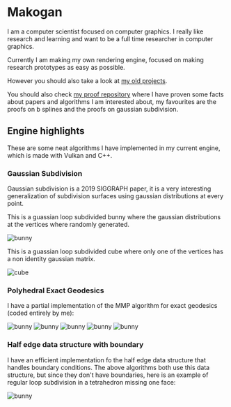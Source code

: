 # Makogan

I am a computer scientist focused on computer graphics. I really like research and learning and want to be a full time researcher in computer graphics.

Currently I am making my own rendering engine, focused on making research prototypes as easy as possible.

However you should also take a look at [my old projects](/projects.md).

You should also check [my proof repository](https://gitlab.com/Makogan/mathproofs) where I have proven some facts about papers and algorithms I am interested about, my favourites are the proofs on b splines and the proofs on gaussian subdivision.


## Engine highlights

These are some neat algorithms I have implemented in my current engine, which is made with Vulkan and C++.


### Gaussian Subdivision

Gaussian subdivision is a 2019 SIGGRAPH paper, it is a very interesting generalization of subdivision surfaces using gaussian distributions at every point.

This is a guassian loop subdivided bunny where the gaussian distributions at the vertices where randomly generated.

![bunny](/images/gaussian_bunny.png)

This is a guassian loop subdivided cube where only one of the vertices has a non identity gaussian matrix.

![cube](/images/gcube.png)

### Polyhedral Exact Geodesics

I have a partial implementation of the MMP algorithm for exact geodesics (coded entirely by me):

![bunny](/images/bunny1.png)
![bunny](/images/bunny2.png)
![bunny](/images/bunny3.png)
![bunny](/images/bunny4.png)
![bunny](/images/bunny5.png)

### Half edge data structure with boundary

I have an efficient implementation fo the half edge data structure that handles boundary conditions. The above algorithms both use this data structure, but since they don't have boundaries, here is an example of regular loop subdivision in a tetrahedron missing one face:

![bunny](/images/boundary_condition.png)